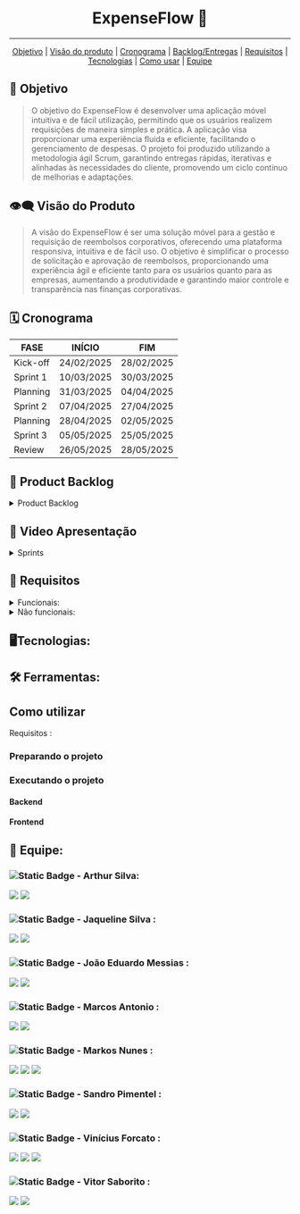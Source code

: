 <h1 align="center">ExpenseFlow 🏦 </h1>
   <!-- 
   <p align="center">
   <image alt="header-main" src=""/>
   </p>   
   -->
<hr>

  <p align="center">
     <a href ="#objetivo">Objetivo</a>  |
     <a href ="#visão-do-produto">Visão do produto</a>  |
     <a href ="#cronograma">Cronograma</a>  |
     <a href ="#backlog--entregas">Backlog/Entregas</a>  |
     <a href ="#requisitos">Requisitos</a>  |
     <a href ="#tecnologias">Tecnologias</a>  |
     <a href ="#como-usar">Como usar</a>   |
     <a href ="#equipe">Equipe</a>
   </p>


<span id="objetivo">
   
## :dart: Objetivo 
<blockquote>
O objetivo do ExpenseFlow é desenvolver uma aplicação móvel intuitiva e de fácil utilização, permitindo que os usuários realizem requisições de maneira simples e prática. A aplicação visa proporcionar uma experiência fluida e eficiente, facilitando o gerenciamento de despesas. O projeto foi produzido utilizando a metodologia ágil Scrum, garantindo entregas rápidas, iterativas e alinhadas às necessidades do cliente, promovendo um ciclo contínuo de melhorias e adaptações.
</blockquote>

<span id="visão-do-produto">
   
## :eye_speech_bubble: Visão do Produto   
<blockquote>   
A visão do ExpenseFlow é ser uma solução móvel para a gestão e requisição de reembolsos corporativos, oferecendo uma plataforma responsiva, intuitiva e de fácil uso. O objetivo é simplificar o processo de solicitação e aprovação de reembolsos, proporcionando uma experiência ágil e eficiente tanto para os usuários quanto para as empresas, aumentando a produtividade e garantindo maior controle e transparência nas finanças corporativas.
</blockquote>

<span id="cronograma">  
   
## :spiral_calendar: Cronograma  
| FASE | INÍCIO | FIM |
| --- | --- | --- |
| Kick-off | 24/02/2025 | 28/02/2025 |
| Sprint 1 | 10/03/2025 | 30/03/2025 |
| Planning | 31/03/2025 | 04/04/2025 |
| Sprint 2 | 07/04/2025 | 27/04/2025 |
| Planning | 28/04/2025 | 02/05/2025 |
| Sprint 3 | 05/05/2025 | 25/05/2025 |
| Review   | 26/05/2025 | 28/05/2025 |

<span id="backlog--entregas">
   
## :pushpin: Product Backlog

<details>
 <summary>Product Backlog</summary>
   
| Rank | Prioridade | US | Requisito Funcional | Estimativa (horas) | Sprint | Critério de aceitação |
| --- | --- | --- | --- | --- | --- | --- |

</details>
<!--
<details>
 <summary>Sprint-1 Backlog</summary>
| Rank | Prioridade | Requisito | Tarefa |
| --- | --- | --- | --- |
</details>
<details>
 <summary>Sprint-2 Backlog</summary>
| Rank | Prioridade | Requisito | Tarefa |
| --- | --- | --- | --- |
</details>
<details>
 <summary>Sprint-3 Backlog</summary>
| Rank | Prioridade | Requisito | Tarefa |
| --- | --- | --- | --- |
</details>
<details>
 <summary>Sprint-4 Backlog</summary>
| Rank | Prioridade | Requisito | Tarefa |
| --- | --- | --- | --- |
</details>
-->

## 🎥 Video Apresentação

<details>
 <summary>Sprints</summary>
<!--  
## Sprint 1   
https://github.com/user-attachments/assets/
## Sprint 2
https://github.com/user-attachments/assets/
## Sprint 3
https://github.com/user-attachments/assets/
## Sprint 4
https://github.com/user-attachments/assets/
-->
</details>

   
<span id="requisitos">
   
## 🔎 Requisitos
<details>
   <summary>Funcionais:</summary>
   <ul>
      <li>Implementar Aplicação com ORM em BD Relacional.</li>
      <li>Implementar Aplicação com Persistência de JSON (MongoDB por ex).</li>
      <li>Linguagem TypeScript e JavaScript.</li>
      <li>Tecnologias React e ReactNative.</li>
      <li>SO Android e Android SDK.</li>
      <li>Banco de dados NOSQL (ex: Mongo ou equivalente).</li>
      <li>Banco de dados Relacional (ex: MySQL ou equivalente).</li>
   </ul>
</details>
<details>
   <summary>Não funcionais:</summary>
   <ul>
      <li></li>
   </ul>
</details>
   
<span id="tecnologias">
   
## 🖥️Tecnologias:
<!--
   <a href="https://skillicons.dev">
    <img src="https://skillicons.dev/icons?i=html,css,nodejs,react,nextjs,tailwind,mysql,express,sequelize&perline=3">
   </a>
   <br>
   <img src="https://github.com/Byte-Boost/Nebulon/assets/76211125/3b5defa2-cfa2-437d-8e41-1a7a7f9ba0eb" alt="javascript" height="48">
   <img src="https://github.com/Byte-Boost/Nebulon/assets/76211125/286ca07c-d34f-4c48-b83a-84bbe776b7f3" alt="typescript" height="48">
-->
## 🛠️ Ferramentas:
<!--
  <a href="https://skillicons.dev">
    <img src="https://skillicons.dev/icons?i=vscode,github,figma&perline=3">
  </a>
-->
<span id="como-usar">
   
## Como utilizar

Requisitos :

### Preparando o projeto


### Executando o projeto

#### Backend

#### Frontend


<span id="equipe">
   
## 👥 Equipe:

   ### ![Static Badge](https://img.shields.io/badge/Dev_Team-brightgreen) - Arthur Silva: 
   [<img src="https://img.shields.io/badge/LinkedIn-0077B5?style=for-the-badge&logo=linkedin&logoColor=white">](https://br.linkedin.com/in/arthur-sousa-3287391b1)
   [<img src="https://img.shields.io/badge/GitHub-171515?style=for-the-badge&logo=github&logoColor=white">](https://github.com/Meowo2)

   ### ![Static Badge](https://img.shields.io/badge/Dev_Team-brightgreen) - Jaqueline Silva : 
   [<img src="https://img.shields.io/badge/LinkedIn-0077B5?style=for-the-badge&logo=linkedin&logoColor=white">](
   https://www.linkedin.com/in/jaqueline-maria-fran%C3%A7a-veloso-silva/)
   [<img src="https://img.shields.io/badge/GitHub-171515?style=for-the-badge&logo=github&logoColor=white">](https://github.com/jaquemfvs)


   ### ![Static Badge](https://img.shields.io/badge/Dev_Team-brightgreen) - João Eduardo Messias : 
   [<img src="https://img.shields.io/badge/LinkedIn-0077B5?style=for-the-badge&logo=linkedin&logoColor=white">](https://www.linkedin.com/in/jo%C3%A3o-eduardo-messias-a3019125b/)
   [<img src="https://img.shields.io/badge/GitHub-171515?style=for-the-badge&logo=github&logoColor=white">](https://github.com/joao-eduardo17)


   ###  ![Static Badge](https://img.shields.io/badge/Dev_Team-brightgreen) - Marcos Antonio : 
   [<img src="https://img.shields.io/badge/LinkedIn-0077B5?style=for-the-badge&logo=linkedin&logoColor=white">](
   https://www.linkedin.com/in/marcos-antonio-329449268)
   [<img src="https://img.shields.io/badge/GitHub-171515?style=for-the-badge&logo=github&logoColor=white">](https://github.com/oOutroMarcos)


   ###  ![Static Badge](https://img.shields.io/badge/Product_Owner-219ebc) - Markos Nunes : 
   [<img src="https://img.shields.io/badge/LinkedIn-0077B5?style=for-the-badge&logo=linkedin&logoColor=white">](https://linkedin.com/in/markos-vinícius-nunes-230448268)
   [<img src="https://img.shields.io/badge/GitHub-171515?style=for-the-badge&logo=github&logoColor=white">](https://github.com/MarkVN2)
   [<img src="https://img.shields.io/badge/Instagram-E4405F?style=for-the-badge&logo=instagram&logoColor=white">](https://www.instagram.com/markos_vn2)


   ### ![Static Badge](https://img.shields.io/badge/Dev_Team-brightgreen) - Sandro Pimentel : 
   [<img src="https://img.shields.io/badge/LinkedIn-0077B5?style=for-the-badge&logo=linkedin&logoColor=white">](https://www.linkedin.com/in/sandro-roberto-pimentel-junior-1287a3254/)
   [<img src="https://img.shields.io/badge/GitHub-171515?style=for-the-badge&logo=github&logoColor=white">](https://github.com/Sandro-Pimentel)
   

   ### ![Static Badge](https://img.shields.io/badge/Scrum_Master-red) - Vinícius Forcato : 
   [<img src="https://img.shields.io/badge/LinkedIn-0077B5?style=for-the-badge&logo=linkedin&logoColor=white">](https://www.linkedin.com/in/vinícius-felipe-forcato-789462268)
   [<img src="https://img.shields.io/badge/GitHub-171515?style=for-the-badge&logo=github&logoColor=white">](https://github.com/nininhosam)
   [<img src="https://img.shields.io/badge/Instagram-E4405F?style=for-the-badge&logo=instagram&logoColor=white">](https://www.instagram.com/nao_sou_felps)

  
   ### ![Static Badge](https://img.shields.io/badge/Dev_Team-brightgreen) - Vitor Saborito : 
   [<img src="https://img.shields.io/badge/LinkedIn-0077B5?style=for-the-badge&logo=linkedin&logoColor=white">](https://br.linkedin.com/in/vitor-henrique-saborito-216219268)
   [<img src="https://img.shields.io/badge/GitHub-171515?style=for-the-badge&logo=github&logoColor=white">](https://github.com/VituuSaborito )
   

  
